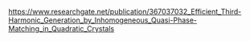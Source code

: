 https://www.researchgate.net/publication/367037032_Efficient_Third-Harmonic_Generation_by_Inhomogeneous_Quasi-Phase-Matching_in_Quadratic_Crystals

